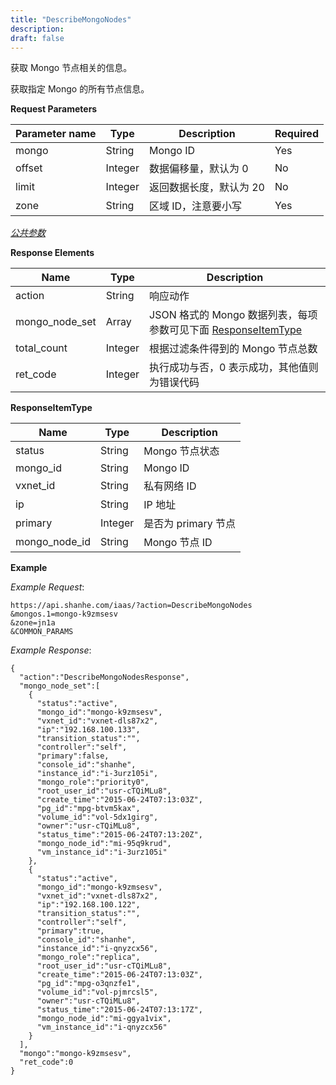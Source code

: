 ```yaml
---
title: "DescribeMongoNodes"
description: 
draft: false
---
```




获取 Mongo 节点相关的信息。

获取指定 Mongo 的所有节点信息。

**Request Parameters**

| Parameter name | Type | Description | Required |
| --- | --- | --- | --- |
| mongo | String | Mongo ID | Yes |
| offset | Integer | 数据偏移量，默认为 0 | No |
| limit | Integer | 返回数据长度，默认为 20 | No |
| zone | String | 区域 ID，注意要小写 | Yes |

[_公共参数_](../../../parameters/)

**Response Elements**

| Name | Type | Description |
| --- | --- | --- |
| action | String | 响应动作 |
| mongo_node_set | Array | JSON 格式的 Mongo 数据列表，每项参数可见下面 [ResponseItemType](#responseitemtype) |
| total_count | Integer | 根据过滤条件得到的 Mongo 节点总数 |
| ret_code | Integer | 执行成功与否，0 表示成功，其他值则为错误代码 |

**ResponseItemType**

| Name | Type | Description |
| --- | --- | --- |
| status | String | Mongo 节点状态 |
| mongo_id | String | Mongo ID |
| vxnet_id | String | 私有网络 ID |
| ip | String | IP 地址 |
| primary | Integer | 是否为 primary 节点 |
| mongo_node_id | String | Mongo 节点 ID |

**Example**

_Example Request_:

```
https://api.shanhe.com/iaas/?action=DescribeMongoNodes
&mongos.1=mongo-k9zmsesv
&zone=jn1a
&COMMON_PARAMS
```

_Example Response_:

```
{
  "action":"DescribeMongoNodesResponse",
  "mongo_node_set":[
    {
      "status":"active",
      "mongo_id":"mongo-k9zmsesv",
      "vxnet_id":"vxnet-dls87x2",
      "ip":"192.168.100.133",
      "transition_status":"",
      "controller":"self",
      "primary":false,
      "console_id":"shanhe",
      "instance_id":"i-3urz105i",
      "mongo_role":"priority0",
      "root_user_id":"usr-cTQiMLu8",
      "create_time":"2015-06-24T07:13:03Z",
      "pg_id":"mpg-btvm5kax",
      "volume_id":"vol-5dx1girg",
      "owner":"usr-cTQiMLu8",
      "status_time":"2015-06-24T07:13:20Z",
      "mongo_node_id":"mi-95q9krud",
      "vm_instance_id":"i-3urz105i"
    },
    {
      "status":"active",
      "mongo_id":"mongo-k9zmsesv",
      "vxnet_id":"vxnet-dls87x2",
      "ip":"192.168.100.122",
      "transition_status":"",
      "controller":"self",
      "primary":true,
      "console_id":"shanhe",
      "instance_id":"i-qnyzcx56",
      "mongo_role":"replica",
      "root_user_id":"usr-cTQiMLu8",
      "create_time":"2015-06-24T07:13:03Z",
      "pg_id":"mpg-o3qnzfe1",
      "volume_id":"vol-pjmrcsl5",
      "owner":"usr-cTQiMLu8",
      "status_time":"2015-06-24T07:13:17Z",
      "mongo_node_id":"mi-ggya1vix",
      "vm_instance_id":"i-qnyzcx56"
    }
  ],
  "mongo":"mongo-k9zmsesv",
  "ret_code":0
}
```
